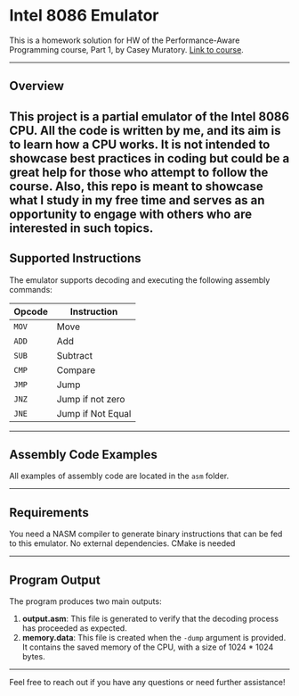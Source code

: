 # Intel 8086 Emulator

This is a homework solution for HW of the Performance-Aware Programming course, Part 1, by Casey Muratory. [Link to course](https://www.computerenhance.com/p/table-of-contents).

---
## Overview
This project is a partial emulator of the Intel 8086 CPU. All the code is written by me, and its aim is to learn how a CPU works.
It is not intended to showcase best practices in coding but could be a great help for those who attempt to follow the course. 
Also, this repo is meant to showcase what I study in my free time and serves as an opportunity to engage with others who are interested in such topics.
---
## Supported Instructions

The emulator supports decoding and executing the following assembly commands:

| Opcode | Instruction       |
|--------|-------------------|
| `MOV`  | Move              |
| `ADD`  | Add               |
| `SUB`  | Subtract          |
| `CMP`  | Compare           |
| `JMP`  | Jump              |
| `JNZ`  | Jump if not zero  |
| `JNE`  | Jump if Not Equal |

---
## Assembly Code Examples
All examples of assembly code are located in the `asm` folder.

---
## Requirements
You need a NASM compiler to generate binary instructions that can be fed to this emulator.
No external dependencies.
CMake is needed

---
## Program Output
The program produces two main outputs:

1. **output.asm**: This file is generated to verify that the decoding process has proceeded as expected.
2. **memory.data**: This file is created when the `-dump` argument is provided. It contains the saved memory of the CPU, with a size of 1024 * 1024 bytes.
---

Feel free to reach out if you have any questions or need further assistance!